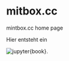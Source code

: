 # mitbox.cc
mintbox.cc home page

Hier entsteht ein

![jupyter{book}](https://jupyterbook.org/_static/logo.png).

